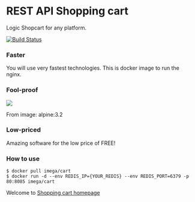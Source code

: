 # REST API Shopping cart
Logic Shopcart for any platform.

[![Build Status](https://semaphoreci.com/api/v1/projects/3e6e6859-8f82-4bc8-b174-a9df3fbfdbc3/640885/badge.svg)](https://semaphoreci.com/irvis/cart)

### Faster
You will use very fastest technologies. This is docker image to run the nginx.

### Fool-proof
[![](https://badge.imagelayers.io/imega/cart:latest.svg)](https://imagelayers.io/?images=imega/cart:latest 'Get your own badge on imagelayers.io')

From image: alpine:3.2

### Low-priced
Amazing software for the low price of FREE!

### How to use
```
$ docker pull imega/cart
$ docker run -d --env REDIS_IP={YOUR_REDIS} --env REDIS_PORT=6379 -p 80:8085 imega/cart
```

Welcome to [Shopping cart homepage](http://shopcart.imega.club/)

